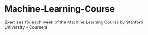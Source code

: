 # Machine-Learning-Course

Exercises for each week of the Machine Learning Course by Stanford University - Coursera
